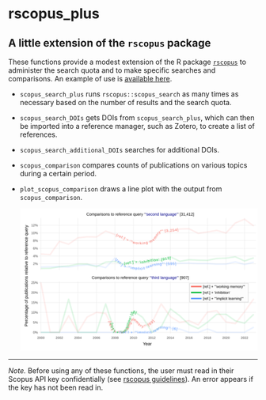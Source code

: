 
# rscopus_plus

## A little extension of the `rscopus` package

These functions provide a modest extension of the R package [`rscopus`](https://github.com/muschellij2/rscopus) to administer the search quota and to make specific searches and comparisons. An example of use is [available here](https://github.com/pablobernabeu/L2_L3_EF).

- `scopus_search_plus` runs `rscopus::scopus_search` as many times as necessary based on the number of results and the search quota.

- `scopus_search_DOIs` gets DOIs from `scopus_search_plus`, which can then be imported into a reference manager, such as Zotero, to create a list of references.
  
- `scopus_search_additional_DOIs` searches for additional DOIs.

- `scopus_comparison` compares counts of publications on various topics during a certain period.

- `plot_scopus_comparison` draws a line plot with the output from `scopus_comparison`.

    ![plot_L2_L3_EF](https://raw.githubusercontent.com/pablobernabeu/L2_L3_EF/main/plot_L2_L3_EF.svg)

---

*Note.* Before using any of these functions, the user must read in their Scopus API key confidentially (see [rscopus guidelines](https://cran.r-project.org/web/packages/rscopus/vignettes/api_key.html)). An error appears if the key has not been read in.
